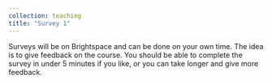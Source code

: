 ```yaml
---
collection: teaching
title: "Survey 1"
---
```


Surveys will be on Brightspace and can be done on your own time. The idea is to
give feedback on the course. You should be able to complete the survey in under
5 minutes if you like, or you can take longer and give more feedback.
